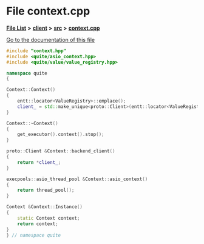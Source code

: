 

# File context.cpp

[**File List**](files.md) **>** [**client**](dir_66fcfc6cbdc0959ca004c79e577b2983.md) **>** [**src**](dir_e2c39676c5a8632601778e1e1ba34ff3.md) **>** [**context.cpp**](context_8cpp.md)

[Go to the documentation of this file](context_8cpp.md)


```C++
#include "context.hpp"
#include <quite/asio_context.hpp>
#include <quite/value/value_registry.hpp>

namespace quite
{

Context::Context()
{
    entt::locator<ValueRegistry>::emplace();
    client_ = std::make_unique<proto::Client>(entt::locator<ValueRegistry>::handle());
}

Context::~Context()
{
    get_executor().context().stop();
}

proto::Client &Context::backend_client()
{
    return *client_;
}

execpools::asio_thread_pool &Context::asio_context()
{
    return thread_pool();
}

Context &Context::Instance()
{
    static Context context;
    return context;
}
} // namespace quite
```


